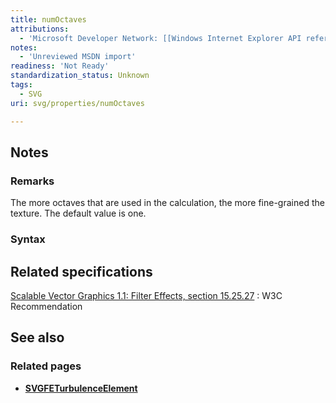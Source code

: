 ```yaml
---
title: numOctaves
attributions:
  - 'Microsoft Developer Network: [[Windows Internet Explorer API reference](http://msdn.microsoft.com/en-us/library/ie/hh828809%28v=vs.85%29.aspx) Article]'
notes:
  - 'Unreviewed MSDN import'
readiness: 'Not Ready'
standardization_status: Unknown
tags:
  - SVG
uri: svg/properties/numOctaves

---
```

## Notes

### Remarks

The more octaves that are used in the calculation, the more fine-grained the texture. The default value is one.

### Syntax

## Related specifications

[Scalable Vector Graphics 1.1: Filter Effects, section 15.25.27](http://www.w3.org/TR/SVG11/filters.html#feTurbulenceNumOctavesAttribute)
:   W3C Recommendation

## See also

### Related pages

-   [**SVGFETurbulenceElement**](/svg/elements/feTurbulence)
